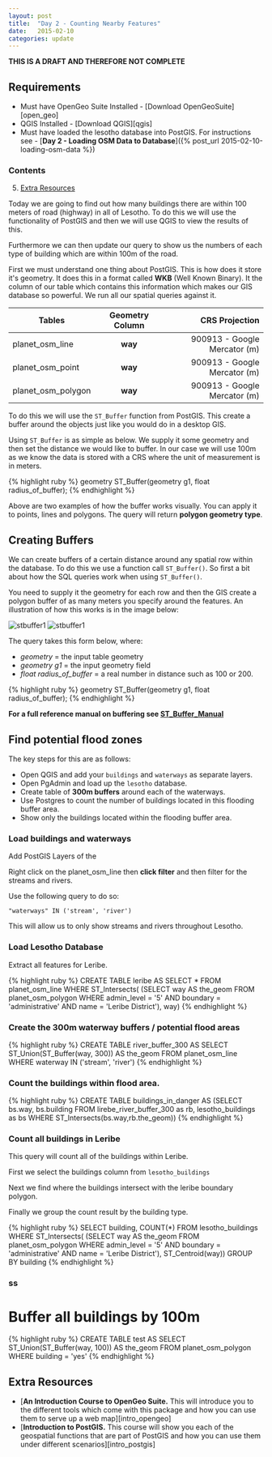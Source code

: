 ```yaml
---
layout: post
title:  "Day 2 - Counting Nearby Features"
date:   2015-02-10
categories: update
---
```

**THIS IS A DRAFT AND THEREFORE NOT COMPLETE**

## Requirements
- Must have OpenGeo Suite Installed - [Download OpenGeoSuite][open_geo]
- QGIS Installed - [Download QGIS][qgis]
- Must have loaded the lesotho database into PostGIS. For instructions see - [**Day 2 - Loading OSM Data to Database**]({% post_url 2015-02-10-loading-osm-data %})

### **Contents**

5. [Extra Resources](#extra-resources)


Today we are going to find out how many buildings there are within 100 meters of road (highway) in all of Lesotho. To do this we will use the functionality of PostGIS and then we will use QGIS to view the results of this.

Furthermore we can then update our query to show us the numbers of each type of building which are within 100m of the road.

First we must understand one thing about PostGIS. This is how does it store it's geometry. It does this in a format called **WKB** (Well Known Binary). It the column of our table which contains this information which makes our GIS database so powerful. We run all our spatial queries against it.

| Tables        | Geometry Column           | CRS Projection  |
| ------------- |:-------------:| -----:|
| planet_osm_line      | **way** | 900913 - Google Mercator (m) |
| planet_osm_point      | **way**      |   900913 - Google Mercator (m) |
| planet_osm_polygon |  **way**     |    900913 - Google Mercator (m) | 


To do this we will use the ```ST_Buffer``` function from PostGIS. This create a buffer around the objects just like you would do in a desktop GIS.

Using ```ST_Buffer``` is as simple as below. We supply it some geometry and then set the distance we would like to buffer. In our case we will use 100m as we know the data is stored with a CRS where the unit of measurement is in meters.

{% highlight ruby %}
geometry ST_Buffer(geometry g1, float radius_of_buffer);
{% endhighlight %}


Above are two examples of how the buffer works visually. You can apply it to points, lines and polygons. The query will return **polygon geometry type**.

## Creating Buffers
We can create buffers of a certain distance around any spatial row within the database. To do this we use a function call ```ST_Buffer()```. So first a bit about how the SQL queries work when using ```ST_Buffer()```.

You need to supply it the geometry for each row and then the GIS create a polygon buffer of as many meters you specify around the features. An illustration of how this works is in the image below:

![stbuffer1]({{site.baseurl}}/img/day2/st_buffer01.png)
![stbuffer1]({{site.baseurl}}/img/day2/st_buffer03.png)

The query takes this form below, where:

- *geometry* = the input table geometry
- *geometry g1* = the input geometry field 
- *float radius_of_buffer* = a real number in distance such as 100 or 200.

{% highlight ruby %}
geometry ST_Buffer(geometry g1, float radius_of_buffer);
{% endhighlight %}

**For a full reference manual on buffering see [ST_Buffer_Manual][st_buff_link]**

## Find potential flood zones
The key steps for this are as follows:

- Open QGIS and add your ```buildings``` and ```waterways``` as separate layers.
- Open PgAdmin and load up the ```lesotho``` database.
- Create table of **300m buffers** around each of the waterways.
- Use Postgres to count the number of buildings located in this flooding buffer area.
- Show only the buildings located within the flooding buffer area.

### Load buildings and waterways
Add PostGIS Layers of the 

Right click on the planet_osm_line then **click filter** and then filter for the streams and rivers.

Use the following query to do so:

	"waterways" IN ('stream', 'river')

This will allow us to only show streams and rivers throughout Lesotho.

### Load Lesotho Database

Extract all features for Leribe.

{% highlight ruby %}
CREATE TABLE leribe AS
SELECT * FROM planet_osm_line
WHERE ST_Intersects(
(SELECT way AS the_geom
FROM planet_osm_polygon
WHERE 	admin_level = '5'  AND 
	boundary = 'administrative' AND 
	name = 'Leribe District'), way) 
{% endhighlight %}

### Create the 300m waterway buffers / potential flood areas
{% highlight ruby %}
CREATE TABLE river_buffer_300 AS
SELECT ST_Union(ST_Buffer(way, 300)) AS the_geom
FROM planet_osm_line
WHERE waterway IN ('stream', 'river')
{% endhighlight %}

### Count the buildings within flood area.
{% highlight ruby %}
CREATE TABLE buildings_in_danger AS
(SELECT bs.way, bs.building
FROM 
	lirebe_river_buffer_300 as rb, 
	lesotho_buildings as bs
WHERE 
	ST_Intersects(bs.way,rb.the_geom))
{% endhighlight %}

### Count all buildings in Leribe
This query will count all of the buildings within Leribe. 

First we select the buildings column from ```lesotho_buildings```

Next we find where the buildings intersect with the leribe boundary polygon.

Finally we group the count result by the building type.

{% highlight ruby %}
SELECT building, COUNT(*) FROM lesotho_buildings
WHERE ST_Intersects(
	(SELECT way AS the_geom
FROM planet_osm_polygon
WHERE 	admin_level = '5' AND 
	boundary = 'administrative' AND 
	name = 'Leribe District'), ST_Centroid(way))
GROUP BY building
{% endhighlight %}

### ss


# Buffer all buildings by 100m
{% highlight ruby %}
CREATE TABLE test AS
SELECT ST_Union(ST_Buffer(way, 100)) AS the_geom
FROM planet_osm_polygon
WHERE building = 'yes'
{% endhighlight %}

## Extra Resources
- [**An Introduction Course to OpenGeo Suite.** This will introduce you to the different tools which come with this package and how you can use them to serve up a web map][intro_opengeo]
- [**Introduction to PostGIS.** This course will show you each of the geospatial functions that are part of PostGIS and how you can use them under different scenarios][intro_postgis]

[st_buff_link]: http://postgis.refractions.net/documentation/manual-1.4/ST_Buffer.html